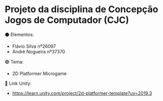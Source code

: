 # Projeto da disciplina de Concepção Jogos de Computador (CJC)

⚫ Elementos:
- Flávio Silva nº26097
- André Nogueira nº37370

🟢 Tema:
- 2D Platformer Microgame

🔵 Link Unity:
- https://learn.unity.com/project/2d-platformer-template?uv=2019.3
